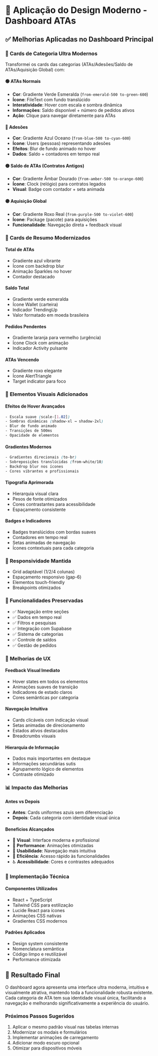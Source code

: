 # 🎨 Aplicação do Design Moderno - Dashboard ATAs

## ✅ Melhorias Aplicadas no Dashboard Principal

### 🎯 **Cards de Categoria Ultra Modernos**

Transformei os cards das categorias (ATAs/Adesões/Saldo de ATAs/Aquisição Global) com:

#### **🟢 ATAs Normais**
- **Cor**: Gradiente Verde Esmeralda (`from-emerald-500 to-green-600`)
- **Ícone**: FileText com fundo translúcido
- **Interatividade**: Hover com escala e sombra dinâmica
- **Informações**: Saldo disponível + número de pedidos ativos
- **Ação**: Clique para navegar diretamente para ATAs

#### **🔵 Adesões**
- **Cor**: Gradiente Azul Oceano (`from-blue-500 to-cyan-600`)
- **Ícone**: Users (pessoas) representando adesões
- **Efeitos**: Blur de fundo animado no hover
- **Dados**: Saldo + contadores em tempo real

#### **🟡 Saldo de ATAs (Contratos Antigos)**
- **Cor**: Gradiente Âmbar Dourado (`from-amber-500 to-orange-600`)
- **Ícone**: Clock (relógio) para contratos legados
- **Visual**: Badge com contador + seta animada

#### **🟣 Aquisição Global**
- **Cor**: Gradiente Roxo Real (`from-purple-500 to-violet-600`)
- **Ícone**: Package (pacote) para aquisições
- **Funcionalidade**: Navegação direta + feedback visual

### 🚀 **Cards de Resumo Modernizados**

#### **Total de ATAs**
- Gradiente azul vibrante
- Ícone com backdrop blur
- Animação Sparkles no hover
- Contador destacado

#### **Saldo Total**
- Gradiente verde esmeralda
- Ícone Wallet (carteira)
- Indicador TrendingUp
- Valor formatado em moeda brasileira

#### **Pedidos Pendentes**
- Gradiente laranja para vermelho (urgência)
- Ícone Clock com animação
- Indicador Activity pulsante

#### **ATAs Vencendo**
- Gradiente roxo elegante
- Ícone AlertTriangle
- Target indicator para foco

### 🎨 **Elementos Visuais Adicionados**

#### **Efeitos de Hover Avançados**
```css
- Escala suave (scale-[1.02])
- Sombras dinâmicas (shadow-xl → shadow-2xl)
- Blur de fundo animado
- Transições de 500ms
- Opacidade de elementos
```

#### **Gradientes Modernos**
```css
- Gradientes direcionais (to-br)
- Sobreposições translúcidas (from-white/10)
- Backdrop blur nos ícones
- Cores vibrantes e profissionais
```

#### **Tipografia Aprimorada**
- Hierarquia visual clara
- Pesos de fonte otimizados
- Cores contrastantes para acessibilidade
- Espaçamento consistente

#### **Badges e Indicadores**
- Badges translúcidos com bordas suaves
- Contadores em tempo real
- Setas animadas de navegação
- Ícones contextuais para cada categoria

### 📱 **Responsividade Mantida**
- Grid adaptável (1/2/4 colunas)
- Espaçamento responsivo (gap-6)
- Elementos touch-friendly
- Breakpoints otimizados

### 🎯 **Funcionalidades Preservadas**
- ✅ Navegação entre seções
- ✅ Dados em tempo real
- ✅ Filtros e pesquisas
- ✅ Integração com Supabase
- ✅ Sistema de categorias
- ✅ Controle de saldos
- ✅ Gestão de pedidos

### 🌟 **Melhorias de UX**

#### **Feedback Visual Imediato**
- Hover states em todos os elementos
- Animações suaves de transição
- Indicadores de estado claros
- Cores semânticas por categoria

#### **Navegação Intuitiva**
- Cards clicáveis com indicação visual
- Setas animadas de direcionamento
- Estados ativos destacados
- Breadcrumbs visuais

#### **Hierarquia de Informação**
- Dados mais importantes em destaque
- Informações secundárias sutis
- Agrupamento lógico de elementos
- Contraste otimizado

### 📊 **Impacto das Melhorias**

#### **Antes vs Depois**
- **Antes**: Cards uniformes azuis sem diferenciação
- **Depois**: Cada categoria com identidade visual única

#### **Benefícios Alcançados**
- 🎨 **Visual**: Interface moderna e profissional
- 🚀 **Performance**: Animações otimizadas
- 📱 **Usabilidade**: Navegação mais intuitiva
- 🎯 **Eficiência**: Acesso rápido às funcionalidades
- ♿ **Acessibilidade**: Cores e contrastes adequados

### 🔧 **Implementação Técnica**

#### **Componentes Utilizados**
- React + TypeScript
- Tailwind CSS para estilização
- Lucide React para ícones
- Animações CSS nativas
- Gradientes CSS modernos

#### **Padrões Aplicados**
- Design system consistente
- Nomenclatura semântica
- Código limpo e reutilizável
- Performance otimizada

## 🎉 **Resultado Final**

O dashboard agora apresenta uma interface ultra moderna, intuitiva e visualmente atrativa, mantendo toda a funcionalidade robusta existente. Cada categoria de ATA tem sua identidade visual única, facilitando a navegação e melhorando significativamente a experiência do usuário.

### **Próximos Passos Sugeridos**
1. Aplicar o mesmo padrão visual nas tabelas internas
2. Modernizar os modais e formulários
3. Implementar animações de carregamento
4. Adicionar modo escuro opcional
5. Otimizar para dispositivos móveis